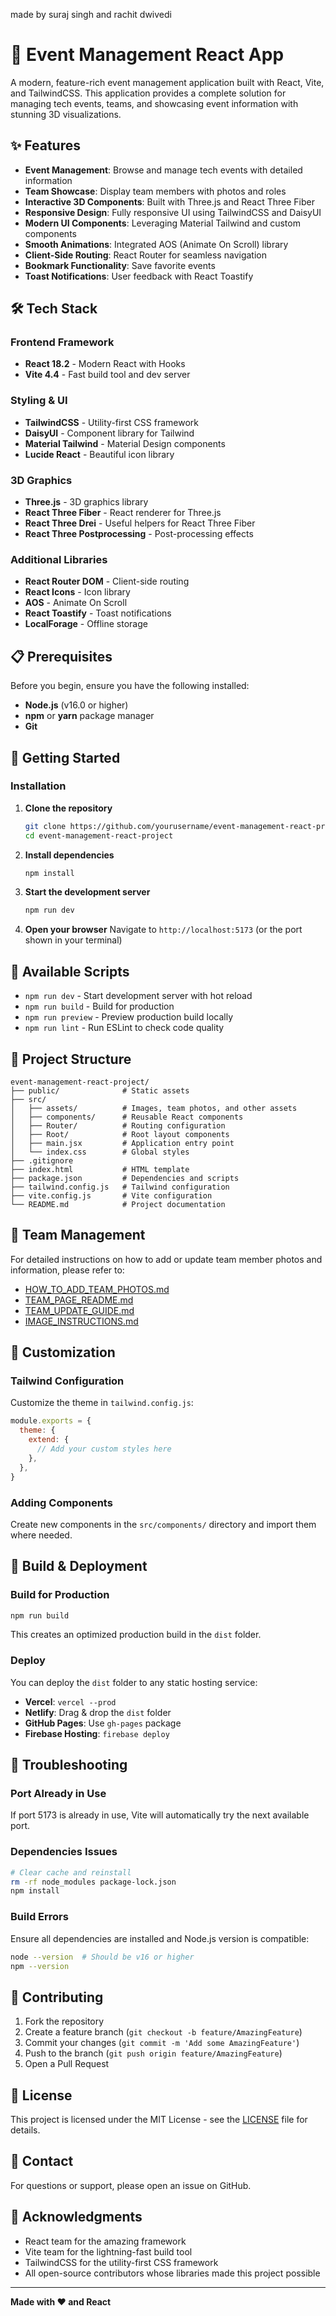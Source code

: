 made by suraj singh and rachit dwivedi
# 🎉 Event Management React App

A modern, feature-rich event management application built with React, Vite, and TailwindCSS. This application provides a complete solution for managing tech events, teams, and showcasing event information with stunning 3D visualizations.

## ✨ Features

- **Event Management**: Browse and manage tech events with detailed information
- **Team Showcase**: Display team members with photos and roles
- **Interactive 3D Components**: Built with Three.js and React Three Fiber
- **Responsive Design**: Fully responsive UI using TailwindCSS and DaisyUI
- **Modern UI Components**: Leveraging Material Tailwind and custom components
- **Smooth Animations**: Integrated AOS (Animate On Scroll) library
- **Client-Side Routing**: React Router for seamless navigation
- **Bookmark Functionality**: Save favorite events
- **Toast Notifications**: User feedback with React Toastify

## 🛠️ Tech Stack

### Frontend Framework
- **React 18.2** - Modern React with Hooks
- **Vite 4.4** - Fast build tool and dev server

### Styling & UI
- **TailwindCSS** - Utility-first CSS framework
- **DaisyUI** - Component library for Tailwind
- **Material Tailwind** - Material Design components
- **Lucide React** - Beautiful icon library

### 3D Graphics
- **Three.js** - 3D graphics library
- **React Three Fiber** - React renderer for Three.js
- **React Three Drei** - Useful helpers for React Three Fiber
- **React Three Postprocessing** - Post-processing effects

### Additional Libraries
- **React Router DOM** - Client-side routing
- **React Icons** - Icon library
- **AOS** - Animate On Scroll
- **React Toastify** - Toast notifications
- **LocalForage** - Offline storage

## 📋 Prerequisites

Before you begin, ensure you have the following installed:
- **Node.js** (v16.0 or higher)
- **npm** or **yarn** package manager
- **Git**

## 🚀 Getting Started

### Installation

1. **Clone the repository**
   ```bash
   git clone https://github.com/yourusername/event-management-react-project.git
   cd event-management-react-project
   ```

2. **Install dependencies**
   ```bash
   npm install
   ```

3. **Start the development server**
   ```bash
   npm run dev
   ```

4. **Open your browser**
   Navigate to `http://localhost:5173` (or the port shown in your terminal)

## 📜 Available Scripts

- `npm run dev` - Start development server with hot reload
- `npm run build` - Build for production
- `npm run preview` - Preview production build locally
- `npm run lint` - Run ESLint to check code quality

## 📁 Project Structure

```
event-management-react-project/
├── public/              # Static assets
├── src/
│   ├── assets/          # Images, team photos, and other assets
│   ├── components/      # Reusable React components
│   ├── Router/          # Routing configuration
│   ├── Root/            # Root layout components
│   ├── main.jsx         # Application entry point
│   └── index.css        # Global styles
├── .gitignore
├── index.html           # HTML template
├── package.json         # Dependencies and scripts
├── tailwind.config.js   # Tailwind configuration
├── vite.config.js       # Vite configuration
└── README.md            # Project documentation
```

## 👥 Team Management

For detailed instructions on how to add or update team member photos and information, please refer to:
- [HOW_TO_ADD_TEAM_PHOTOS.md](./HOW_TO_ADD_TEAM_PHOTOS.md)
- [TEAM_PAGE_README.md](./TEAM_PAGE_README.md)
- [TEAM_UPDATE_GUIDE.md](./TEAM_UPDATE_GUIDE.md)
- [IMAGE_INSTRUCTIONS.md](./IMAGE_INSTRUCTIONS.md)

## 🎨 Customization

### Tailwind Configuration
Customize the theme in `tailwind.config.js`:
```javascript
module.exports = {
  theme: {
    extend: {
      // Add your custom styles here
    },
  },
}
```

### Adding Components
Create new components in the `src/components/` directory and import them where needed.

## 🔧 Build & Deployment

### Build for Production
```bash
npm run build
```

This creates an optimized production build in the `dist` folder.

### Deploy
You can deploy the `dist` folder to any static hosting service:
- **Vercel**: `vercel --prod`
- **Netlify**: Drag & drop the `dist` folder
- **GitHub Pages**: Use `gh-pages` package
- **Firebase Hosting**: `firebase deploy`

## 🐛 Troubleshooting

### Port Already in Use
If port 5173 is already in use, Vite will automatically try the next available port.

### Dependencies Issues
```bash
# Clear cache and reinstall
rm -rf node_modules package-lock.json
npm install
```

### Build Errors
Ensure all dependencies are installed and Node.js version is compatible:
```bash
node --version  # Should be v16 or higher
npm --version
```

## 🤝 Contributing

1. Fork the repository
2. Create a feature branch (`git checkout -b feature/AmazingFeature`)
3. Commit your changes (`git commit -m 'Add some AmazingFeature'`)
4. Push to the branch (`git push origin feature/AmazingFeature`)
5. Open a Pull Request

## 📝 License

This project is licensed under the MIT License - see the [LICENSE](LICENSE) file for details.

## 📧 Contact

For questions or support, please open an issue on GitHub.

## 🙏 Acknowledgments

- React team for the amazing framework
- Vite team for the lightning-fast build tool
- TailwindCSS for the utility-first CSS framework
- All open-source contributors whose libraries made this project possible

---

**Made with ❤️ and React**
